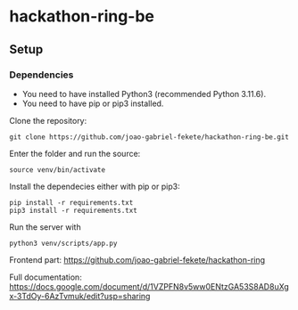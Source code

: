 # hackathon-ring-be


## Setup
### Dependencies

* You need to have installed Python3 (recommended Python 3.11.6).
* You need to have pip or pip3 installed.

Clone the repository:
```
git clone https://github.com/joao-gabriel-fekete/hackathon-ring-be.git
```
Enter the folder and run the source:
```
source venv/bin/activate
```
Install the dependecies either with pip or pip3:
```
pip install -r requirements.txt
pip3 install -r requirements.txt
```
Run the server with
```
python3 venv/scripts/app.py
```
Frontend part: https://github.com/joao-gabriel-fekete/hackathon-ring

Full documentation: https://docs.google.com/document/d/1VZPFN8v5ww0ENtzGA53S8AD8uXgx-3TdOy-6AzTvmuk/edit?usp=sharing
